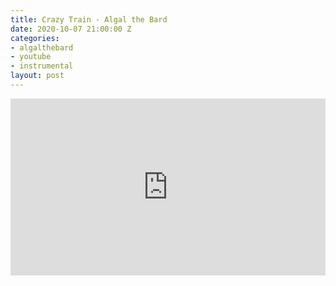 ```yaml
---
title: Crazy Train - Algal the Bard
date: 2020-10-07 21:00:00 Z
categories:
- algalthebard
- youtube
- instrumental
layout: post
---
```


<style>.embed-container { position: relative; padding-bottom: 56.25%; height: 0; overflow: hidden; max-width: 100%; } .embed-container iframe, .embed-container object, .embed-container embed { position: absolute; top: 0; left: 0; width: 100%; height: 100%; }</style><div class='embed-container'><iframe src='https://www.youtube.com/embed/oDf6t9Vec-U' frameborder='0' allowfullscreen></iframe></div>

